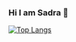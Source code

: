### Hi I am Sadra 👋

[![Top Langs](https://github-readme-stats.vercel.app/api/top-langs/?username=sadrazkh&layout=compact)](https://github.com/sadrazkh)


<!--
**sadrazkh/sadrazkh** is a ✨ _special_ ✨ repository because its `README.md` (this file) appears on your GitHub profile.

Here are some ideas to get you started:

- 🔭 I’m currently working on ...
- 🌱 I’m currently learning ...
- 👯 I’m looking to collaborate on ...
- 🤔 I’m looking for help with ...
- 💬 Ask me about ...
- 📫 How to reach me: ...
- 😄 Pronouns: ...
- ⚡ Fun fact: ...
-->

